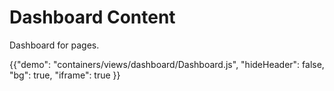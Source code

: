 # Dashboard Content

<p class="description">Dashboard for pages.</p>

{{"demo": "containers/views/dashboard/Dashboard.js", "hideHeader": false, "bg": true, "iframe": true }}
